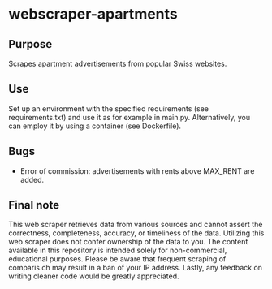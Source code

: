 # webscraper-apartments
## Purpose
Scrapes apartment advertisements from popular Swiss websites.

## Use
Set up an environment with the specified requirements (see requirements.txt) and use it as for example in main.py.
Alternatively, you can employ it by using a container (see Dockerfile).

## Bugs
- Error of commission: advertisements with rents above MAX_RENT are added.

## Final note
This web scraper retrieves data from various sources and cannot assert the correctness, completeness, accuracy, or timeliness of the data.
Utilizing this web scraper does not confer ownership of the data to you.
The content available in this repository is intended solely for non-commercial, educational purposes.
Please be aware that frequent scraping of comparis.ch may result in a ban of your IP address.
Lastly, any feedback on writing cleaner code would be greatly appreciated.
